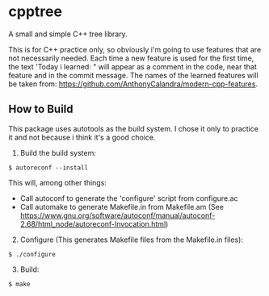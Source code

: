 # cpptree
A small and simple C++ tree library.

This is for C++ practice only, so obviously i'm going to use features that are not necessarily needed.
Each time a new feature is used for the first time, the text 'Today i learned: <feature name>" will appear as a comment in the code, near that feature and in the commit message.
The names of the learned features will be taken from: https://github.com/AnthonyCalandra/modern-cpp-features.

## How to Build
This package uses autotools as the build system. I chose it only to practice it and not because i think it's a good choice.

1. Build the build system:
```
$ autoreconf --install
```
This will, among other things:
* Call autoconf to generate the 'configure' script from configure.ac
* Call automake to generate Makefile.in from Makefile.am
(See https://www.gnu.org/software/autoconf/manual/autoconf-2.68/html_node/autoreconf-Invocation.html)

2. Configure (This generates Makefile files from the Makefile.in files):
```
$ ./configure
```
3. Build:
```
$ make
```

